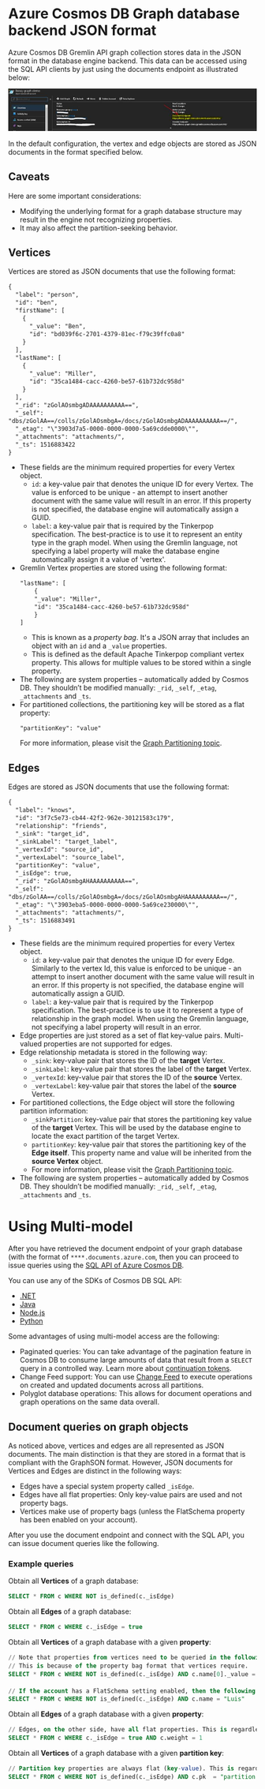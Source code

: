 # Azure Cosmos DB Graph database backend JSON format

Azure Cosmos DB Gremlin API graph collection stores data in the JSON format in the database engine backend. This data can be accessed using the SQL API clients by just using the documents endpoint as illustrated below:

<img src="https://raw.githubusercontent.com/LuisBosquez/azure-cosmos-db-graph-working-guides/master/res/graph-backend-json-1.jpg">

In the default configuration, the vertex and edge objects are stored as JSON documents in the format specified below.

## Caveats
Here are some important considerations:
* Modifying the underlying format for a graph database structure may result in the engine not recognizing properties.
* It may also affect the partition-seeking behavior.

## Vertices
Vertices are stored as JSON documents that use the following format:
``` 
{
  "label": "person",
  "id": "ben",
  "firstName": [
    {
      "_value": "Ben",
      "id": "bd039f6c-2701-4379-81ec-f79c39ffc0a8"
    }
  ],
  "lastName": [
    {
      "_value": "Miller",
      "id": "35ca1484-cacc-4260-be57-61b732dc958d"
    }
  ],
  "_rid": "zGolAOsmbgADAAAAAAAAAA==",
  "_self": "dbs/zGolAA==/colls/zGolAOsmbgA=/docs/zGolAOsmbgADAAAAAAAAAA==/",
  "_etag": "\"3903d7a5-0000-0000-0000-5a69cdde0000\"",
  "_attachments": "attachments/",
  "_ts": 1516883422
}
```

* These fields are the minimum required properties for every Vertex object.
    * `id`: a key-value pair that denotes the unique ID for every Vertex. The value is enforced to be unique - an attempt to insert another document with the same value will result in an error. If this property is not specified, the database engine will automatically assign a GUID.
    * `label`: a key-value pair that is required by the Tinkerpop specification. The best-practice is to use it to represent an entity type in the graph model. When using the Gremlin language, not specifying a label property will make the database engine automatically assign it a value of 'vertex'.
* Gremlin Vertex properties are stored using the following format:
    ```
    "lastName": [
        {
        "_value": "Miller",
        "id": "35ca1484-cacc-4260-be57-61b732dc958d"
        }
    ]
    ```
    * This is known as a *property bag*. It's a JSON array that includes an object with an `id` and a `_value` properties. 
    * This is defined as the default Apache Tinkerpop compliant vertex property. This allows for multiple values to be stored within a single property.
* The following are system properties – automatically added by Cosmos DB. They shouldn’t be modified manually: `_rid`, `_self`, `_etag`, `_attachments` and `_ts`. 
* For partitioned collections, the partitioning key will be stored as a flat property:
    ```
    "partitionKey": "value"
    ```
    For more information, please visit the [Graph Partitioning topic](https://docs.microsoft.com/en-us/azure/cosmos-db/graph-partitioning).

## Edges
Edges are stored as JSON documents that use the following format:
``` 
{
  "label": "knows",
  "id": "3f7c5e73-cb44-42f2-962e-30121583c179",
  "relationship": "friends",
  "_sink": "target_id",
  "_sinkLabel": "target_label",
  "_vertexId": "source_id", 
  "_vertexLabel": "source_label",
  "partitionKey": "value",
  "_isEdge": true, 
  "_rid": "zGolAOsmbgAHAAAAAAAAAA==",
  "_self": "dbs/zGolAA==/colls/zGolAOsmbgA=/docs/zGolAOsmbgAHAAAAAAAAAA==/",
  "_etag": "\"3903eba5-0000-0000-0000-5a69ce230000\"",
  "_attachments": "attachments/",
  "_ts": 1516883491
}
```
* These fields are the minimum required properties for every Vertex object.
    * `id`: a key-value pair that denotes the unique ID for every Edge. Similarly to the vertex Id, this value is enforced to be unique - an attempt to insert another document with the same value will result in an error. If this property is not specified, the database engine will automatically assign a GUID.
    * `label`: a key-value pair that is required by the Tinkerpop specification. The best-practice is to use it to represent a type of relationship in the graph model. When using the Gremlin language, not specifying a label property will result in an error.
* Edge properties are just stored as a set of flat key-value pairs. Multi-valued properties are not supported for edges.
* Edge relationship metadata is stored in the following way:
    * `_sink`: key-value pair that stores the ID of the **target** Vertex.
    * `_sinkLabel`: key-value pair that stores the label of the **target** Vertex.
    * `_vertexId`: key-value pair that stores the ID of the **source** Vertex.
    * `_vertexLabel`: key-value pair that stores the label of the **source** Vertex.
* For partitioned collections, the Edge object will store the following partition information:
    * `_sinkPartition`: key-value pair that stores the partitioning key value of the **target** Vertex. This will be used by the database engine to locate the exact partition of the target Vertex.
    * `partitionKey`: key-value pair that stores the partitioning key of the **Edge itself**. This property name and value will be inherited from the **source Vertex** object. 
    * For more information, please visit the [Graph Partitioning topic](https://docs.microsoft.com/en-us/azure/cosmos-db/graph-partitioning).
* The following are system properties – automatically added by Cosmos DB. They shouldn’t be modified manually: `_rid`, `_self`, `_etag`, `_attachments` and `_ts`. 

# Using Multi-model

After you have retrieved the document endpoint of your graph database (with the format of `****.documents.azure.com`, then you can proceed to issue queries using the [SQL API of Azure Cosmos DB](https://docs.microsoft.com/en-us/azure/cosmos-db/sql-query-getting-started).

You can use any of the SDKs of Cosmos DB SQL API:
- [.NET](https://docs.microsoft.com/en-us/azure/cosmos-db/create-sql-api-dotnet#code-examples)
- [Java](https://docs.microsoft.com/en-us/azure/cosmos-db/create-sql-api-java)
- [Node.js](https://docs.microsoft.com/en-us/azure/cosmos-db/create-sql-api-nodejs)
- [Python](https://docs.microsoft.com/en-us/azure/cosmos-db/create-sql-api-python)

Some advantages of using multi-model access are the following:
- Paginated queries: You can take advantage of the pagination feature in Cosmos DB to consume large amounts of data that result from a `SELECT` query in a controlled way. Learn more about [continuation tokens](https://docs.microsoft.com/en-us/dotnet/api/microsoft.azure.documents.client.feedoptions.requestcontinuation?view=azure-dotnet).
- Change Feed support: You can use [Change Feed](https://docs.microsoft.com/en-us/azure/cosmos-db/change-feed) to execute operations on created and updated documents across all partitions.
- Polyglot database operations: This allows for document operations and graph operations on the same data overall.

## Document queries on graph objects

As noticed above, vertices and edges are all represented as JSON documents. The main distinction is that they are stored in a format that is compliant with the GraphSON format. However, JSON documents for Vertices and Edges are distinct in the following ways:
- Edges have a special system property called `_isEdge`.
- Edges have all flat properties: Only key-value pairs are used and not property bags.
- Vertices make use of property bags (unless the FlatSchema property has been enabled on your account).

After you use the document endpoint and connect with the SQL API, you can issue document queries like the following.

### Example queries

Obtain all **Vertices** of a graph database:

```sql
SELECT * FROM c WHERE NOT is_defined(c._isEdge)
```

Obtain all **Edges** of a graph database:

```sql
SELECT * FROM c WHERE c._isEdge = true
```
Obtain all **Vertices** of a graph database with a given **property**:

```sql
// Note that properties from vertices need to be queried in the following pattern c.<name of property>._value = <value of property>
// This is because of the property bag format that vertices require.
SELECT * FROM c WHERE NOT is_defined(c._isEdge) AND c.name[0]._value = "Luis"

// If the account has a FlatSchema setting enabled, then the following query should be used.
SELECT * FROM c WHERE NOT is_defined(c._isEdge) AND c.name = "Luis"
```

Obtain all **Edges** of a graph database with a given **property**:

```sql
// Edges, on the other side, have all flat properties. This is regardless of the FlatSchema setting.
SELECT * FROM c WHERE c._isEdge = true AND c.weight = 1
```

Obtain all **Vertices** of a graph database with a given **partition key**:

```sql
// Partition key properties are always flat (key-value). This is regardless of the FlatSchema setting.
SELECT * FROM c WHERE NOT is_defined(c._isEdge) AND c.pk  = "partition key value"
```
